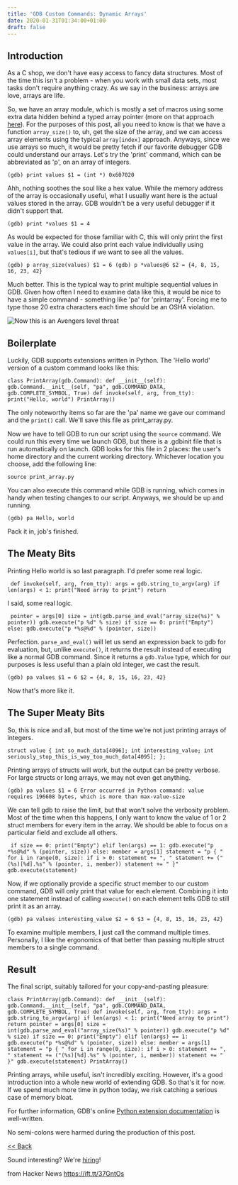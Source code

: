 ```yaml
---
title: 'GDB Custom Commands: Dynamic Arrays'
date: 2020-01-31T01:34:00+01:00
draft: false
---
```


Introduction
------------

As a C shop, we don't have easy access to fancy data structures. Most of the time this isn't a problem - when you work with small data sets, most tasks don't require anything crazy. As we say in the business: arrays are love, arrays are life.

So, we have an array module, which is mostly a set of macros using some extra data hidden behind a typed array pointer (more on that approach [here](https://github.com/nothings/stb/blob/master/stretchy_buffer.h)). For the purposes of this post, all you need to know is that we have a function `array_size()` to, uh, get the size of the array, and we can access array elements using the typical `array[index]` approach. Anyways, since we use arrays so much, it would be pretty fetch if our favorite debugger GDB could understand our arrays. Let's try the 'print' command, which can be abbreviated as 'p', on an array of integers.

```
(gdb) print values $1 = (int *) 0x607020
```

Ahh, nothing soothes the soul like a hex value. While the memory address of the array is occasionally useful, what I usually want here is the actual values stored in the array. GDB wouldn't be a very useful debugger if it didn't support that.

```
(gdb) print *values $1 = 4
```

As would be expected for those familiar with C, this will only print the first value in the array. We could also print each value individually using `values[i]`, but that's tedious if we want to see all the values.

```
(gdb) p array_size(values) $1 = 6 (gdb) p *values@6 $2 = {4, 8, 15, 16, 23, 42}
```

Much better. This is the typical way to print multiple sequential values in GDB. Given how often I need to examine data like this, it would be nice to have a simple command - something like 'pa' for 'printarray'. Forcing me to type those 20 extra characters each time should be an OSHA violation.

![Now this is an Avengers level threat](https://testfit.io/images/avengers_threat.jpg)

Boilerplate
-----------

Luckily, GDB supports extensions written in Python. The 'Hello world' version of a custom command looks like this:

```
class PrintArray(gdb.Command): def __init__(self): gdb.Command.__init__(self, "pa", gdb.COMMAND_DATA, gdb.COMPLETE_SYMBOL, True) def invoke(self, arg, from_tty): print("Hello, world") PrintArray()
```

The only noteworthy items so far are the 'pa' name we gave our command and the `print()` call. We'll save this file as print\_array.py.

Now we have to tell GDB to run our script using the `source` command. We could run this every time we launch GDB, but there is a .gdbinit file that is run automatically on launch. GDB looks for this file in 2 places: the user's home directory and the current working directory. Whichever location you choose, add the following line:

```
source print_array.py
```

You can also execute this command while GDB is running, which comes in handy when testing changes to our script. Anyways, we should be up and running.

```
(gdb) pa Hello, world
```

Pack it in, job's finished.

The Meaty Bits
--------------

Printing Hello world is so last paragraph. I'd prefer some real logic.

```
 def invoke(self, arg, from_tty): args = gdb.string_to_argv(arg) if len(args) < 1: print("Need array to print") return
```

I said, some real logic.

```
 pointer = args[0] size = int(gdb.parse_and_eval("array_size(%s)" % pointer)) gdb.execute("p %d" % size) if size == 0: print("Empty") else: gdb.execute("p *%s@%d" % (pointer, size))
```

Perfection. `parse_and_eval()` will let us send an expression back to gdb for evaluation, but, unlike `execute()`, it returns the result instead of executing like a normal GDB command. Since it returns a `gdb.Value` type, which for our purposes is less useful than a plain old integer, we cast the result.

```
(gdb) pa values $1 = 6 $2 = {4, 8, 15, 16, 23, 42}
```

Now that's more like it.

The Super Meaty Bits
--------------------

So, this is nice and all, but most of the time we're not just printing arrays of integers.

```
struct value { int so_much_data[4096]; int interesting_value; int seriously_stop_this_is_way_too_much_data[4095]; };
```

Printing arrays of structs will work, but the output can be pretty verbose. For large structs or long arrays, we may not even get anything.

```
(gdb) pa values $1 = 6 Error occurred in Python command: value requires 196608 bytes, which is more than max-value-size
```

We can tell gdb to raise the limit, but that won't solve the verbosity problem. Most of the time when this happens, I only want to know the value of 1 or 2 struct members for every item in the array. We should be able to focus on a particular field and exclude all others.

```
 if size == 0: print("Empty") elif len(args) == 1: gdb.execute("p *%s@%d" % (pointer, size)) else: member = args[1] statement = "p { " for i in range(0, size): if i > 0: statement += ", " statement += ("(%s)[%d].%s" % (pointer, i, member)) statement += " }" gdb.execute(statement)
```

Now, if we optionally provide a specific struct member to our custom command, GDB will only print that value for each element. Combining it into one statement instead of calling `execute()` on each element tells GDB to still print it as an array.

```
(gdb) pa values interesting_value $2 = 6 $3 = {4, 8, 15, 16, 23, 42}
```

To examine multiple members, I just call the command multiple times. Personally, I like the ergonomics of that better than passing multiple struct members to a single command.

Result
------

The final script, suitably tailored for your copy-and-pasting pleasure:

```
class PrintArray(gdb.Command): def __init__(self): gdb.Command.__init__(self, "pa", gdb.COMMAND_DATA, gdb.COMPLETE_SYMBOL, True) def invoke(self, arg, from_tty): args = gdb.string_to_argv(arg) if len(args) < 1: print("Need array to print") return pointer = args[0] size = int(gdb.parse_and_eval("array_size(%s)" % pointer)) gdb.execute("p %d" % size) if size == 0: print("Empty") elif len(args) == 1: gdb.execute("p *%s@%d" % (pointer, size)) else: member = args[1] statement = "p { " for i in range(0, size): if i > 0: statement += ", " statement += ("(%s)[%d].%s" % (pointer, i, member)) statement += " }" gdb.execute(statement) PrintArray()
```

Printing arrays, while useful, isn't incredibly exciting. However, it's a good introduction into a whole new world of extending GDB. So that's it for now. If we spend much more time in python today, we risk catching a serious case of memory bloat.

For further information, GDB's online [Python extension documentation](https://sourceware.org/gdb/onlinedocs/gdb/Python.html#Python) is well-written.

No semi-colons were harmed during the production of this post.

[<< Back](https://testfit.io/devblog)  

Sound interesting? We're [hiring](https://blog.testfit.io/engineerprogrammer)!

  
  
from Hacker News https://ift.tt/37GntOs